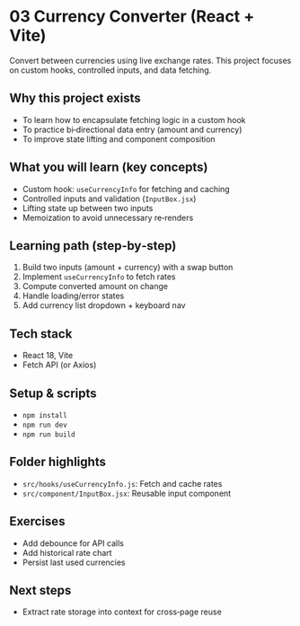 # 03 Currency Converter (React + Vite)

Convert between currencies using live exchange rates. This project focuses on custom hooks, controlled inputs, and data fetching.

## Why this project exists
- To learn how to encapsulate fetching logic in a custom hook
- To practice bi‑directional data entry (amount and currency)
- To improve state lifting and component composition

## What you will learn (key concepts)
- Custom hook: `useCurrencyInfo` for fetching and caching
- Controlled inputs and validation (`InputBox.jsx`)
- Lifting state up between two inputs
- Memoization to avoid unnecessary re‑renders

## Learning path (step‑by‑step)
1) Build two inputs (amount + currency) with a swap button
2) Implement `useCurrencyInfo` to fetch rates
3) Compute converted amount on change
4) Handle loading/error states
5) Add currency list dropdown + keyboard nav

## Tech stack
- React 18, Vite
- Fetch API (or Axios)

## Setup & scripts
- `npm install`
- `npm run dev`
- `npm run build`

## Folder highlights
- `src/hooks/useCurrencyInfo.js`: Fetch and cache rates
- `src/component/InputBox.jsx`: Reusable input component

## Exercises
- Add debounce for API calls
- Add historical rate chart
- Persist last used currencies

## Next steps
- Extract rate storage into context for cross‑page reuse

